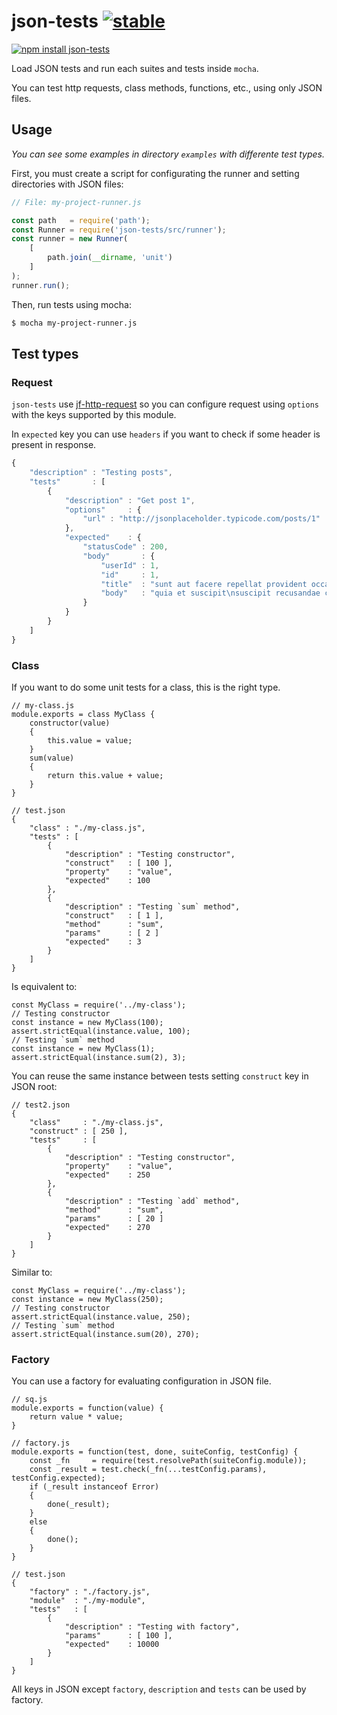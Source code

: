 # json-tests [![stable](http://badges.github.io/stability-badges/dist/stable.svg)](http://github.com/badges/stability-badges)

[![npm install json-tests](https://nodei.co/npm/json-tests.png?mini=true)](https://npmjs.org/package/json-tests/)

Load JSON tests and run each suites and tests inside `mocha`.

You can test http requests, class methods, functions, etc., using only JSON files.

## Usage

*You can see some examples in directory `examples` with differente test types.*

First, you must create a script for configurating the runner and setting directories with JSON files:

```js
// File: my-project-runner.js

const path   = require('path');
const Runner = require('json-tests/src/runner');
const runner = new Runner(
    [
        path.join(__dirname, 'unit')
    ]
);
runner.run();
```

Then, run tests using mocha:

```bash
$ mocha my-project-runner.js
```

## Test types

### Request

`json-tests` use [jf-http-request](https://npmjs.org/package/f-http-request) so
you can configure request using `options` with the keys supported by this module.

In `expected` key you can use `headers` if you want to check if some header is present in response.
 
```js
{
    "description" : "Testing posts",
    "tests"       : [
        {
            "description" : "Get post 1",
            "options"     : {
                "url" : "http://jsonplaceholder.typicode.com/posts/1"
            },
            "expected"    : {
                "statusCode" : 200,
                "body"       : {
                    "userId" : 1,
                    "id"     : 1,
                    "title"  : "sunt aut facere repellat provident occaecati excepturi optio reprehenderit",
                    "body"   : "quia et suscipit\nsuscipit recusandae consequuntur expedita et cum\nreprehenderit molestiae ut ut quas totam\nnostrum rerum est autem sunt rem eveniet architecto"
                }
            }
        }
    ]
}
```

### Class

If you want to do some unit tests for a class, this is the right type.

```
// my-class.js
module.exports = class MyClass {
    constructor(value)
    {
        this.value = value;
    }
    sum(value)
    {
        return this.value + value;
    }
}
```

```
// test.json
{
    "class" : "./my-class.js",
    "tests" : [
        {
            "description" : "Testing constructor",
            "construct"   : [ 100 ],
            "property"    : "value",
            "expected"    : 100
        },
        {
            "description" : "Testing `sum` method",
            "construct"   : [ 1 ],
            "method"      : "sum",
            "params"      : [ 2 ]
            "expected"    : 3
        }
    ]
}
```
Is equivalent to:

```
const MyClass = require('../my-class');
// Testing constructor
const instance = new MyClass(100);
assert.strictEqual(instance.value, 100);
// Testing `sum` method
const instance = new MyClass(1);
assert.strictEqual(instance.sum(2), 3);
```

You can reuse the same instance between tests setting `construct` key
in JSON root:

```
// test2.json
{
    "class"     : "./my-class.js",
    "construct" : [ 250 ],
    "tests"     : [
        {
            "description" : "Testing constructor",
            "property"    : "value",
            "expected"    : 250
        },
        {
            "description" : "Testing `add` method",
            "method"      : "sum",
            "params"      : [ 20 ]
            "expected"    : 270
        }
    ]
}
```
Similar to:

```
const MyClass = require('../my-class');
const instance = new MyClass(250);
// Testing constructor
assert.strictEqual(instance.value, 250);
// Testing `sum` method
assert.strictEqual(instance.sum(20), 270);
```

### Factory

You can use a factory for evaluating configuration in JSON file.

```
// sq.js
module.exports = function(value) {
    return value * value;
}
```

```
// factory.js
module.exports = function(test, done, suiteConfig, testConfig) {
    const _fn     = require(test.resolvePath(suiteConfig.module));
    const _result = test.check(_fn(...testConfig.params), testConfig.expected);
    if (_result instanceof Error)
    {
        done(_result);
    }
    else
    {
        done();
    }
}
```

```
// test.json
{
    "factory" : "./factory.js",
    "module"  : "./my-module",
    "tests"   : [
        {
            "description" : "Testing with factory",
            "params"      : [ 100 ],
            "expected"    : 10000
        }
    ]
}
```

All keys in JSON except `factory`, `description` and `tests` can be used
by factory.
